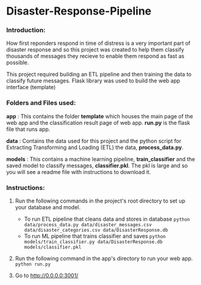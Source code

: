 # Disaster-Response-Pipeline
### Introduction:
How first reponders respond in time of distress is a very important part of disaster response and so this project was created to help them classify thousands of messages they recieve to enable them respond as fast as possible.

This project required building an ETL pipeline and then training the data to classify future messages. Flask library was used to build the web app interface (template)

### Folders and Files used:
**app** : This contains the folder **template** which houses the main page of the web app and the classification result page of web app. **run.py** is the flask file that runs app.

**data** : Contains the data used for this project and the python script for Extracting Transforming and Loading (ETL) the data, **process_data.py**.

**models** : This contains a machine learning pipeline, **train_classifier** and the saved model to classify messages, **classifier.pkl**. The pkl is large and so you will see a readme file with instructions to download it.

### Instructions:
1. Run the following commands in the project's root directory to set up your database and model.

    - To run ETL pipeline that cleans data and stores in database
        `python data/process_data.py data/disaster_messages.csv data/disaster_categories.csv data/DisasterResponse.db`
    - To run ML pipeline that trains classifier and saves
        `python models/train_classifier.py data/DisasterResponse.db models/classifier.pkl`

2. Run the following command in the app's directory to run your web app.
    `python run.py`

3. Go to http://0.0.0.0:3001/
